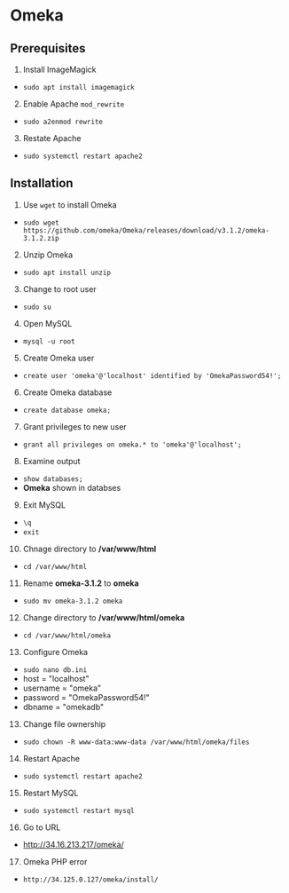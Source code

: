 # Omeka

## Prerequisites
1. Install ImageMagick
- `sudo apt install imagemagick`
2. Enable Apache `mod_rewrite`
- `sudo a2enmod rewrite`
3. Restate Apache
- `sudo systemctl restart apache2`

## Installation
1. Use `wget` to install Omeka
- `sudo wget https://github.com/omeka/Omeka/releases/download/v3.1.2/omeka-3.1.2.zip`
2. Unzip Omeka
- `sudo apt install unzip`
3. Change to root user
- `sudo su`
4. Open MySQL
- `mysql -u root`
5. Create Omeka user
- `create user 'omeka'@'localhost' identified by 'OmekaPassword54!';`
6. Create Omeka database
- `create database omeka;`
7. Grant privileges to new user
- `grant all privileges on omeka.* to 'omeka'@'localhost';`
8. Examine output
- `show databases;`
- **Omeka** shown in databses
9. Exit MySQL
- `\q`
- `exit`
10. Chnage directory to **/var/www/html**
- `cd /var/www/html`
11. Rename **omeka-3.1.2** to **omeka**
- `sudo mv omeka-3.1.2 omeka`
12. Change directory to **/var/www/html/omeka**
- `cd /var/www/html/omeka`
13. Configure Omeka
- `sudo nano db.ini`
- host     = "localhost"
- username = "omeka"
- password = "OmekaPassword54!"
- dbname   = "omekadb"
13. Change file ownership
- `sudo chown -R www-data:www-data /var/www/html/omeka/files`
14. Restart Apache
- `sudo systemctl restart apache2`
15. Restart MySQL
- `sudo systemctl restart mysql`
16. Go to URL
- http://34.16.213.217/omeka/
17. Omeka PHP error
- `http://34.125.0.127/omeka/install/`

